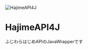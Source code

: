![HajimeAPI4J](https://user-images.githubusercontent.com/56146205/143006456-41b668da-cdf7-40fa-934b-489189417ef3.png)

# HajimeAPI4J
ふじわらはじめAPIのJavaWrapperです
